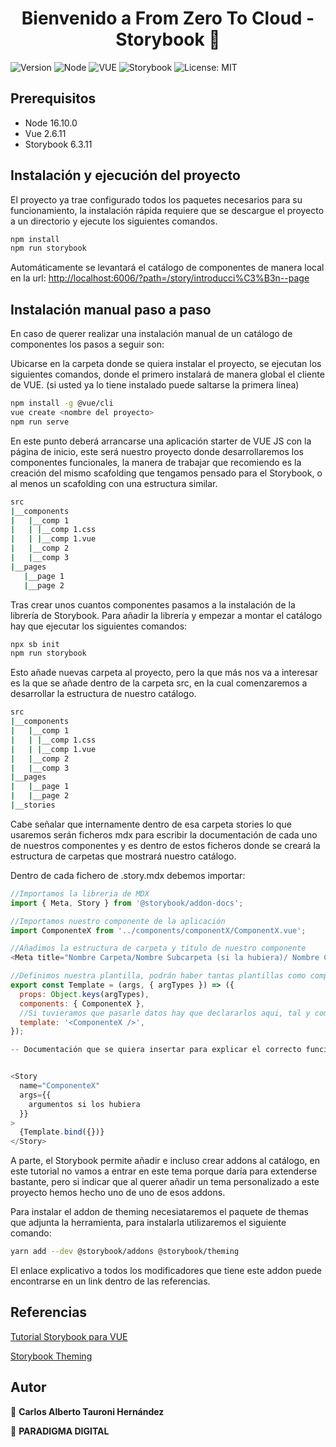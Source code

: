 <h1 align="center">Bienvenido a From Zero To Cloud - Storybook 👋</h1>
<p>
  <img alt="Version" src="https://img.shields.io/badge/version-1.0.0-blue.svg?cacheSeconds=2592000" />
  <img alt="Node" src="https://img.shields.io/badge/Node-16.10.0-blue" />
  <img alt="VUE" src="https://img.shields.io/badge/VUE-2.6.11-green" />
	<img alt="Storybook" src="https://img.shields.io/badge/Storybook-6.3.11-pink" />
  <img alt="License: MIT" src="https://img.shields.io/badge/License-MIT-yellow.svg" />
</p>

## Prerequisitos

- Node 16.10.0
- Vue 2.6.11
- Storybook 6.3.11

## Instalación y ejecución del proyecto

El proyecto ya trae configurado todos los paquetes necesarios para su funcionamiento, la instalación rápida requiere que se descargue el proyecto a un directorio y ejecute los siguientes comandos.

```sh
npm install
npm run storybook
```

Automáticamente se levantará el catálogo de componentes de manera local en la url: [http://localhost:6006/?path=/story/introducci%C3%B3n--page](http://localhost:6006/?path=/story/introducci%C3%B3n--page)

## Instalación manual paso a paso

En caso de querer realizar una instalación manual de un catálogo de componentes los pasos a seguir son:

Ubicarse en la carpeta donde se quiera instalar el proyecto, se ejecutan los siguientes comandos, donde el primero instalará de manera global el cliente de VUE. (si usted ya lo tiene instalado puede saltarse la primera línea)

```sh
npm install -g @vue/cli
vue create <nombre del proyecto>
npm run serve
```

En este punto deberá arrancarse una aplicación starter de VUE JS con la página de inicio, este será nuestro proyecto donde desarrollaremos los componentes funcionales, la manera de trabajar que recomiendo es la creación del mismo scafolding que tengamos pensado para el Storybook, o al menos un scafolding con una estructura similar.

```sh
src
|__components
|   |__comp 1
|   | |__comp 1.css
|   | |__comp 1.vue
|   |__comp 2
|   |__comp 3
|__pages
   |__page 1
   |__page 2
```

Tras crear unos cuantos componentes pasamos a la instalación de la librería de Storybook. Para añadir la librería y empezar a montar el catálogo hay que ejecutar los siguientes comandos:

```sh
npx sb init
npm run storybook
```

Esto añade nuevas carpeta al proyecto, pero la que más nos va a interesar es la que se añade dentro de la carpeta src, en la cual comenzaremos a desarrollar la estructura de nuestro catálogo.

```sh
src
|__components
|   |__comp 1
|   | |__comp 1.css
|   | |__comp 1.vue
|   |__comp 2
|   |__comp 3
|__pages
|   |__page 1
|   |__page 2
|__stories
```

Cabe señalar que internamente dentro de esa carpeta stories lo que usaremos serán ficheros mdx para escribir la documentación de cada uno de nuestros componentes y es dentro de estos ficheros donde se creará la estructura de carpetas que mostrará nuestro catálogo.

Dentro de cada fichero de .story.mdx debemos importar:

```js
//Importamos la libreria de MDX
import { Meta, Story } from '@storybook/addon-docs';

//Importamos nuestro componente de la aplicación
import ComponenteX from '../components/componentX/ComponentX.vue';

//Añadimos la estructura de carpeta y título de nuestro componente
<Meta title="Nombre Carpeta/Nombre Subcarpeta (si la hubiera)/ Nombre Componente" component={ComponenteX} />

//Definimos nuestra plantilla, podrán haber tantas plantillas como componentes queramos mostrar dentro del story
export const Template = (args, { argTypes }) => ({
  props: Object.keys(argTypes),
  components: { ComponenteX },
  //Si tuvieramos que pasarle datos hay que declararlos aqui, tal y como lo haríamos con un componente VUE JS al que le queremos pasar infirmación
  template: '<ComponenteX />',
});

-- Documentación que se quiera insertar para explicar el correcto funcionamiento del componente --


<Story
  name="ComponenteX"
  args={{
    argumentos si los hubiera
  }}
>
  {Template.bind({})}
</Story>

```

A parte, el Storybook permite añadir e incluso crear addons al catálogo, en este tutorial no vamos a entrar en este tema porque daría para extenderse bastante, pero si indicar que al querer añadir un tema personalizado a este proyecto hemos hecho uno de uno de esos addons.

Para instalar el addon de theming necesiataremos el paquete de themas que adjunta la herramienta, para instalarla utilizaremos el siguiente comando:

```sh
yarn add --dev @storybook/addons @storybook/theming
```
El enlace explicativo a todos los modificadores que tiene este addon puede encontrarse en un link dentro de las referencias.

## Referencias

[Tutorial Storybook para VUE](https://storybook.js.org/tutorials/intro-to-storybook/vue/es/get-started/)

[Storybook Theming](https://storybook.js.org/docs/vue/configure/theming)

## Autor

👤 **Carlos Alberto Tauroni Hernández**

🏢 **PARADIGMA DIGITAL**
